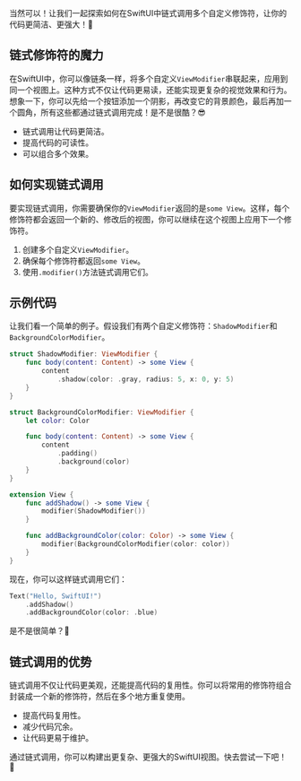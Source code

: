 ﻿当然可以！让我们一起探索如何在SwiftUI中链式调用多个自定义修饰符，让你的代码更简洁、更强大！🚀

## 链式修饰符的魔力

在SwiftUI中，你可以像链条一样，将多个自定义`ViewModifier`串联起来，应用到同一个视图上。这种方式不仅让代码更易读，还能实现更复杂的视觉效果和行为。想象一下，你可以先给一个按钮添加一个阴影，再改变它的背景颜色，最后再加一个圆角，所有这些都通过链式调用完成！是不是很酷？😎

*   链式调用让代码更简洁。
*   提高代码的可读性。
*   可以组合多个效果。

## 如何实现链式调用

要实现链式调用，你需要确保你的`ViewModifier`返回的是`some View`。这样，每个修饰符都会返回一个新的、修改后的视图，你可以继续在这个视图上应用下一个修饰符。

1.  创建多个自定义`ViewModifier`。
2.  确保每个修饰符都返回`some View`。
3.  使用`.modifier()`方法链式调用它们。

## 示例代码

让我们看一个简单的例子。假设我们有两个自定义修饰符：`ShadowModifier`和`BackgroundColorModifier`。

```swift
struct ShadowModifier: ViewModifier {
    func body(content: Content) -> some View {
        content
            .shadow(color: .gray, radius: 5, x: 0, y: 5)
    }
}

struct BackgroundColorModifier: ViewModifier {
    let color: Color

    func body(content: Content) -> some View {
        content
            .padding()
            .background(color)
    }
}

extension View {
    func addShadow() -> some View {
        modifier(ShadowModifier())
    }

    func addBackgroundColor(color: Color) -> some View {
        modifier(BackgroundColorModifier(color: color))
    }
}
```

现在，你可以这样链式调用它们：

```swift
Text("Hello, SwiftUI!")
    .addShadow()
    .addBackgroundColor(color: .blue)
```

是不是很简单？🎉

## 链式调用的优势

链式调用不仅让代码更美观，还能提高代码的复用性。你可以将常用的修饰符组合封装成一个新的修饰符，然后在多个地方重复使用。

*   提高代码复用性。
*   减少代码冗余。
*   让代码更易于维护。

通过链式调用，你可以构建出更复杂、更强大的SwiftUI视图。快去尝试一下吧！💪